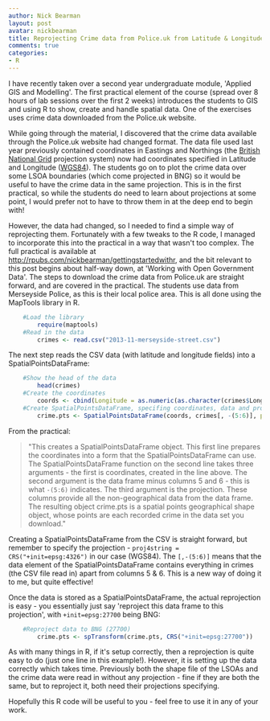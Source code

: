 ```yaml
---
author: Nick Bearman
layout: post
avatar: nickbearman
title: Reprojecting Crime data from Police.uk from Latitude & Longitude (WGS84) to Eastings & Northings (British National Grid)
comments: true
categories:
- R
---
```


I have recently taken over a second year undergraduate module, 'Applied GIS and Modelling'. The first practical element of the course (spread over 8 hours of lab sessions over the first 2 weeks) introduces the students to GIS and using R to show, create and handle spatial data. One of the exercises uses crime data downloaded from the Police.uk website.

While going through the material, I discovered that the crime data available through the Police.uk website had changed format. <!-- more --> The data file used last year previously contained coordinates in Eastings and Northings (the [British National Grid](http://www.ordnancesurvey.co.uk/resources/maps-and-geographic-resources/the-national-grid.html) projection system) now had coordinates specified in Latitude and Longitude ([WGS84](http://spatialreference.org/ref/epsg/4326/)). The students go on to plot the crime data over some LSOA boundaries (which come projected in BNG) so it would be useful to have the crime data in the same projection. This is in the first practical, so while the students do need to learn about projections at some point, I would prefer not to have to throw them in at the deep end to begin with!

However, the data had changed, so I needed to find a simple way of reprojecting them. Fortunately with a few tweaks to the R code, I managed to incorporate this into the practical in a way that wasn't too complex. The full practical is available at <http://rpubs.com/nickbearman/gettingstartedwithr>, and the bit relevant to this post begins about half-way down, at 'Working with Open Government Data'. The steps to download the crime data from Police.uk are straight forward, and are covered in the practical. The students use data from Merseyside Police, as this is their local police area. This is all done using the MapTools library in R. 



```r
	#Load the library
		require(maptools) 
	#Read in the data
		crimes <- read.csv("2013-11-merseyside-street.csv") 
```

The next step reads the CSV data (with latitude and longitude fields) into a SpatialPointsDataFrame:

```r
	#Show the head of the data
		head(crimes)
	#Create the coordinates
		coords <- cbind(Longitude = as.numeric(as.character(crimes$Longitude)), Latitude = as.numeric(as.character(crimes$Latitude))) 
	#Create SpatialPointsDataFrame, specifing coordinates, data and projection
		crime.pts <- SpatialPointsDataFrame(coords, crimes[, -(5:6)], proj4string = CRS("+init=epsg:4326"))
```

From the practical:

>"This creates a SpatialPointsDataFrame object. This first line prepares the coordinates into a form that the SpatialPointsDataFrame can use. The SpatialPointsDataFrame function on the second line takes three arguments - the first is coordinates, created in the line above. The second argument is the data frame minus columns 5 and 6 - this is what `-(5:6)` indicates. The third argument is the projection. These columns provide all the non-geographical data from the data frame. The resulting object crime.pts is a spatial points geographical shape object, whose points are each recorded crime in the data set you download."

Creating a SpatialPointsDataFrame from the CSV is straight forward, but remember to specify the projection - `proj4string = CRS("+init=epsg:4326")` in our case (WGS84). The `[,-(5:6)]` means that the data element of the SpatialPointsDataFrame contains everything in crimes (the CSV file read in) apart from columns 5 & 6. This is a new way of doing it to me, but quite effective!

Once the data is stored as a SpatialPointsDataFrame, the actual reprojection is easy - you essentially just say 'reproject this data frame to this projection', with `+init=epsg:27700` being BNG:

```r
	#Reproject data to BNG (27700)	
		crime.pts <- spTransform(crime.pts, CRS("+init=epsg:27700"))
```

As with many things in R, if it's setup correctly, then a reprojection is quite easy to do (just one line in this example!). However, it is setting up the data correctly which takes time. Previously both the shape file of the LSOAs and the crime data were read in without any projection - fine if they are both the same, but to reproject it, both need their projections specifying. 

Hopefully this R code will be useful to you - feel free to use it in any of your work. 